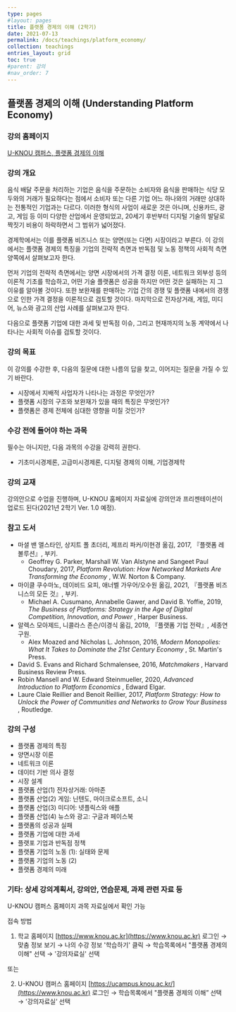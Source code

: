 ```yaml
---
type: pages
#layout: pages
title: 플랫폼 경제의 이해 (2학기)
date: 2021-07-13
permalink: /docs/teachings/platform_economy/
collection: teachings
entries_layout: grid
toc: true
#parent: 강의
#nav_order: 7
---
```


## 플랫폼 경제의 이해 (Understanding Platform Economy)

### 강의 홈페이지

[U-KNOU 캠퍼스, 플랫폼 경제의 이해](https://ucampus.knou.ac.kr/ekp/user/course/initUCRCourse.sdo?sbjtId=KNOU1716001&cntsId=KNOU1716)

### 강의 개요
음식 배달 주문을 처리하는 기업은 음식을 주문하는 소비자와 음식을 판매하는 식당 모두와의 거래가 필요하다는 점에서 소비자 또는 다른 기업 어느 하나와의 거래만 상대하는 전통적인 기업과는 다르다. 이러한 형식의 사업이 새로운 것은 아니며, 신용카드, 광고, 게임 등 이미 다양한 산업에서 운영되었고, 20세기 후반부터 디지털 기술의 발달로 짝짓기 비용이 하락하면서 그 범위가 넓어졌다.

경제학에서는 이를 플랫폼 비즈니스 또는 양면(또는 다면) 시장이라고 부른다. 이 강의에서는 플랫폼 경제의 특징을 기업의 전략적 측면과 반독점 및 노동 정책의 사회적 측면 양쪽에서 살펴보고자 한다. 

먼저 기업의 전략적 측면에서는 양면 시장에서의 가격 결정 이론, 네트워크 외부성 등의 이론적 기초를 학습하고, 어떤 기술 플랫폼은 성공을 하지만 어떤 것은 실패하는 지 그 이유를 알아볼 것이다. 또한 보완재를 판매하는 기업 간의 경쟁 및 플랫폼 내에서의 경쟁으로 인한 가격 결정을 이론적으로 검토할 것이다. 마지막으로 전자상거래, 게임, 미디어, 뉴스와 광고의 산업 사례를 살펴보고자 한다.

다음으로 플랫폼 기업에 대한 과세 및 반독점 이슈, 그리고 현재까지의 노동 계약에서 나타나는 사회적 이슈를 검토할 것이다.

### 강의 목표

이 강의를 수강한 후, 다음의 질문에 대한 나름의 답을 찾고, 이어지는 질문을 가질 수 있기 바란다.

- 시장에서 지배적 사업자가 나타나는 과정은 무엇인가?
- 플랫폼 시장의 구조와 보완재가 있을 때의 특징은 무엇인가?
- 플랫폼은 경제 전체에 심대한 영향을 미칠 것인가?

### 수강 전에 들어야 하는 과목

필수는 아니지만, 다음 과목의 수강을 강력히 권한다.

- 기초미시경제론, 고급미시경제론, 디지털 경제의 이해, 기업경제학

### 강의 교재

강의안으로 수업을 진행하며, U-KNOU 홈페이지 자료실에 강의안과 프리젠테이션이 업로드 된다(2021년 2학기 Ver. 1.0 예정).

### 참고 도서

- 마셜 밴 앨스타인, 상지트 폴 초더리, 제프리 파커/이현경 옮김, 2017, 『플랫폼 레볼루션』, 부키.
  * Geoffrey G. Parker, Marshall W. Van Alstyne and Sangeet Paul Choudary, 2017, <em> Platform Revolution: How Networked Markets Are Transforming the Economy </em>, W.W. Norton &amp; Company.
- 마이클 쿠수마노, 데이비드 요피, 애너벨 가우어/오수원 옮김, 2021, 『플랫폼 비즈니스의 모든 것』, 부키. 
  * Michael A. Cusumano, Annabelle Gawer, and David B. Yoffie, 2019,<em> The Business of Platforms: Strategy in the Age of Digital Competition, Innovation, and Power </em>, Harper Business.
- 알렉스 모아제드, 니콜라스 존슨/이경식 옮김, 2019, 『플랫폼 기업 전략』, 세종연구원. 
  * Alex Moazed and Nicholas L. Johnson, 2016, <em> Modern Monopolies: What It Takes to Dominate the 21st Century Economy </em>, St. Martin's Press.
- David S. Evans and Richard Schmalensee, 2016, <em> Matchmakers </em>, Harvard Business Review Press.
- Robin Mansell and W. Edward Steinmueller, 2020, <em> Advanced Introduction to Platform Economics </em>, Edward Elgar.
- Laure Claie Reillier and Benoit Reillier, 2017, <em> Platform Strategy: How to Unlock the Power of Communities and Networks to Grow Your Business </em>, Routledge.

### 강의 구성

- 플랫폼 경제의 특징
- 양면시장 이론
- 네트워크 이론
- 데이터 기반 의사 결정
- 시장 설계
- 플랫폼 산업(1) 전자상거래: 아마존
- 플랫폼 산업(2) 게임: 닌텐도, 마이크로소프트, 소니
- 플랫폼 산업(3) 미디어: 넷플릭스와 애플
- 플랫폼 산업(4) 뉴스와 광고: 구글과 페이스북
- 플랫폼의 성공과 실패
- 플랫폼 기업에 대한 과세
- 플랫포 기업과 반독점 정책
- 플랫폼 기업의 노동 (1): 실태와 문제
- 플랫폼 기업의 노동 (2)
- 플랫폼 경제의 미래

### 기타: 상세 강의계획서, 강의안, 연습문제, 과제 관련 자료 등
U-KNOU 캠퍼스 홈페이지 과목 자료실에서 확인 가능

접속 방법

1. 학교 홈페이지 [https://www.knou.ac.kr](https://www.knou.ac.kr) 로그인 
→ 맞춤 정보 보기 
→ 나의 수강 정보 '학습하기' 클릭 
→ 학습목록에서 "플랫폼 경제의 이해" 선택 
→ '강의자료실' 선택 

또는

2. U-KNOU 캠퍼스 홈페이지 [https://ucampus.knou.ac.kr/](https://www.knou.ac.kr) 로그인 
→ 학습목록에서 "플랫폼 경제의 이해” 선택
→  '강의자료실’ 선택
